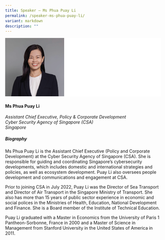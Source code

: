 ```yaml
---
title: Speaker – ⁠Ms Phua Puay Li
permalink: /speaker-ms-phua-puay-li/
variant: markdown
description: ""
---
```

![](/images/2024%20speakers/Phua_Puay_Li.png)
#### **Ms Phua Puay Li**

*Assistant Chief Executive, Policy &amp; Corporate Development <br>
Cyber Security Agency of Singapore (CSA)<br>Singapore*

##### **Biography**
Ms Phua Puay Li is the Assistant Chief Executive (Policy and Corporate Development) at the Cyber Security Agency of Singapore (CSA). She is responsible for guiding and coordinating Singapore’s cybersecurity developments, which includes domestic and international strategies and policies, as well as ecosystem development. Puay Li also oversees people development and communications and engagement at CSA.

Prior to joining CSA in July 2022, Puay Li was the Director of Sea Transport and Director of Air Transport in the Singapore Ministry of Transport. She also has more than 15 years of public sector experience in economic and social polices in the Ministries of Health, Education, National Development and Finance. She is a Board member of the Institute of Technical Education.

Puay Li graduated with a Master in Economics from the University of Paris 1 Pantheon-Sorbonne, France in 2000 and a Master of Science in Management from Stanford University in the United States of America in 2011.